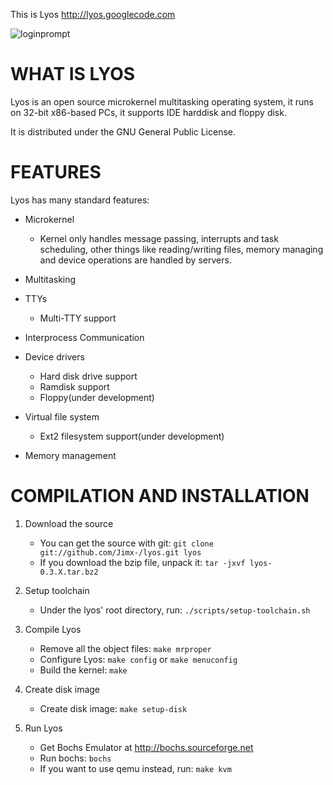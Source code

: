 This is Lyos <http://lyos.googlecode.com>

![loginprompt][1]

WHAT IS LYOS
============
	
Lyos is an open source microkernel multitasking operating system, it runs
on 32-bit x86-based PCs, it supports IDE harddisk and floppy disk.

It is distributed under the GNU General Public License.

FEATURES
========
Lyos has many standard features:

* Microkernel
	
    - Kernel only handles message passing, interrupts and task scheduling, other things like reading/writing files, memory managing and device operations are handled by servers.


* Multitasking

* TTYs

	- Multi-TTY support
    
* Interprocess Communication

* Device drivers
	- Hard disk drive support
    - Ramdisk support
    - Floppy(under development)
    
* Virtual file system
	- Ext2 filesystem support(under development)
    
* Memory management


COMPILATION AND INSTALLATION
============================

1. Download the source
	- You can get the source with git: 
    ```git clone git://github.com/Jimx-/lyos.git lyos```
    - If you download the bzip file, unpack it:
    ```tar -jxvf lyos-0.3.X.tar.bz2```

2. Setup toolchain
	- Under the lyos' root directory, run:
    ```./scripts/setup-toolchain.sh```

3. Compile Lyos
    - Remove all the object files:
    ```make mrproper```
    - Configure Lyos:
    ```make config```
    or
    ```make menuconfig```
    - Build the kernel: ```make```

4. Create disk image
	- Create disk image:
    ```make setup-disk```

5. Run Lyos
	- Get Bochs Emulator at http://bochs.sourceforge.net
    - Run bochs: ```bochs```
    - If you want to use qemu instead, run:
    ```make kvm``` 

  [1]: http://jimx.1x.net/images/screenshot-3.png
